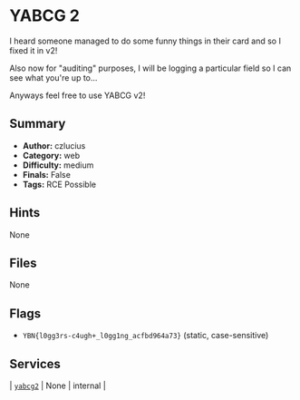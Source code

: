 # YABCG 2
I heard someone managed to do some funny things in their card and so I fixed it in v2!

Also now for "auditing" purposes, I will be logging a particular field so I can see what you're up to...

Anyways feel free to use YABCG v2!

## Summary
- **Author:** czlucius
- **Category:** web
- **Difficulty:** medium
- **Finals:** False
- **Tags:** RCE Possible

## Hints
None

## Files
None

## Flags
- `YBN{l0gg3rs-c4ugh+_l0gg1ng_acfbd964a73}` (static, case-sensitive)

## Services
| [`yabcg2`](<service/yabcg2>) | None | internal |
